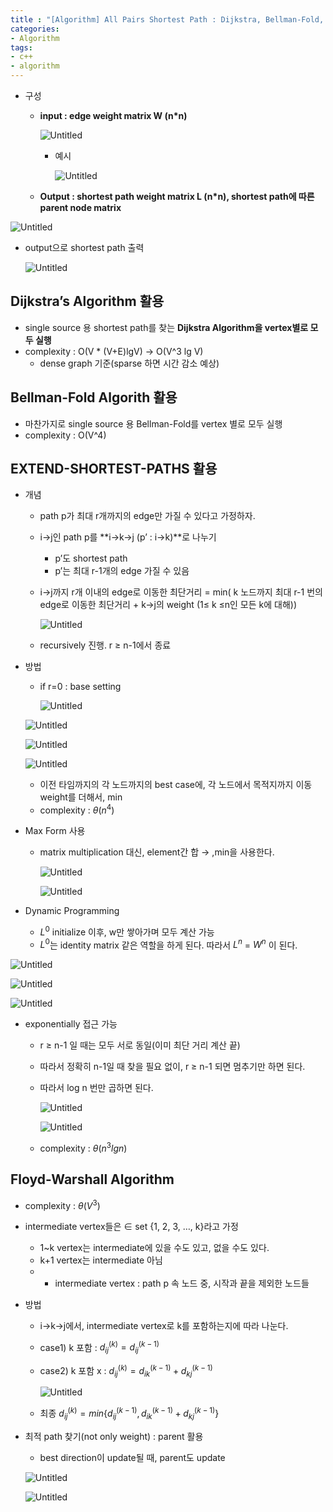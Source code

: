 ```yaml
--- 
title : "[Algorithm] All Pairs Shortest Path : Dijkstra, Bellman-Fold, EXTEND-SHORTEST-PATHS, Floyd-Warshall"
categories:
- Algorithm
tags:
- c++
- algorithm
---
```


- 구성
    - **input : edge weight matrix W (n*n)**
        
        ![Untitled](../../assets/images/2023-05-30-all-pairs-shortest-path/Untitled.png)
        
        - 예시
            
            ![Untitled](../../assets/images/2023-05-30-all-pairs-shortest-path/Untitled%201.png)
            
    - **Output : shortest path weight matrix L (n*n), shortest path에 따른 parent node matrix**

![Untitled](../../assets/images/2023-05-30-all-pairs-shortest-path/Untitled%202.png)

- output으로 shortest path 출력
    
    ![Untitled](../../assets/images/2023-05-30-all-pairs-shortest-path/Untitled%203.png)
    

## Dijkstra’s Algorithm 활용

- single source 용 shortest path를 찾는 **Dijkstra Algorithm을 vertex별로 모두 실행**
- complexity : O(V * (V+E)lgV) → O(V^3 lg V)
    - dense graph 기준(sparse 하면 시간 감소 예상)

## Bellman-Fold Algorith 활용

- 마찬가지로 single source 용 Bellman-Fold를 vertex 별로 모두 실행
- complexity : O(V^4)

## **EXTEND-SHORTEST-PATHS** 활용

- 개념
    - path p가 최대 r개까지의 edge만 가질 수 있다고 가정하자.
    - i→j인 path p를 **i→k→j (p’ : i→k)**로 나누기
        - p’도 shortest path
        - p’는 최대 r-1개의 edge 가질 수 있음
    - i→j까지 r개 이내의 edge로 이동한 최단거리 = min( k 노드까지 최대 r-1 번의 edge로 이동한 최단거리 + k→j의 weight (1≤ k ≤n인 모든 k에 대해))
        
        ![Untitled](../../assets/images/2023-05-30-all-pairs-shortest-path/Untitled%204.png)
        
    - recursively 진행. r ≥ n-1에서 종료
- 방법
    - if r=0 : base setting
        
        ![Untitled](../../assets/images/2023-05-30-all-pairs-shortest-path/Untitled%205.png)
        
    
    ![Untitled](../../assets/images/2023-05-30-all-pairs-shortest-path/Untitled%206.png)
    
    ![Untitled](../../assets/images/2023-05-30-all-pairs-shortest-path/Untitled%207.png)
    
    ![Untitled](../../assets/images/2023-05-30-all-pairs-shortest-path/Untitled%208.png)
    
    - 이전 타임까지의 각 노드까지의 best case에, 각 노드에서 목적지까지 이동 weight를 더해서, min
    - complexity : $\theta(n^4)$
    
- Max Form 사용
    - matrix multiplication 대신, element간 합 → ,min을 사용한다.
        
        ![Untitled](../../assets/images/2023-05-30-all-pairs-shortest-path/Untitled%209.png)
        
        ![Untitled](../../assets/images/2023-05-30-all-pairs-shortest-path/Untitled%2010.png)
        
- Dynamic Programming
    - $L^0$ initialize 이후, w만 쌓아가며 모두 계산 가능
    - $L^0$는 identity matrix 같은 역할을 하게 된다. 따라서 $L^n$ = $W^n$ 이 된다.

![Untitled](../../assets/images/2023-05-30-all-pairs-shortest-path/Untitled%2011.png)

![Untitled](../../assets/images/2023-05-30-all-pairs-shortest-path/Untitled%2012.png)

![Untitled](../../assets/images/2023-05-30-all-pairs-shortest-path/Untitled%2013.png)

- exponentially 접근 가능
    - r ≥ n-1 일 때는 모두 서로 동일(이미 최단 거리 계산 끝)
    - 따라서 정확히 n-1일 때 찾을 필요 없이, r ≥ n-1 되면 멈추기만 하면 된다.
    - 따라서 log n 번만 곱하면 된다.
        
        ![Untitled](../../assets/images/2023-05-30-all-pairs-shortest-path/Untitled%2014.png)
        
        ![Untitled](../../assets/images/2023-05-30-all-pairs-shortest-path/Untitled%2015.png)
        
    - complexity : $\theta(n^3lg n)$
    

## Floyd-Warshall Algorithm

- complexity : $\theta(V^3)$
- intermediate vertex들은 $\in$ set {1, 2, 3, …, k}라고 가정
    - 1~k vertex는 intermediate에 있을 수도 있고, 없을 수도 있다.
    - k+1 vertex는 intermediate 아님
    - * intermediate vertex : path p 속 노드 중, 시작과 끝을 제외한 노드들
- 방법
    - i→k→j에서, intermediate vertex로 k를 포함하는지에 따라 나눈다.
    - case1) k 포함 : $d_{ij}^{(k)} = d_{ij}^{(k-1)}$
    - case2) k 포함 x : $d_{ij}^{(k)} = d_{ik}^{(k-1)} + d_{kj}^{(k-1)}$
        
        ![Untitled](../../assets/images/2023-05-30-all-pairs-shortest-path/Untitled%2016.png)
        
    - 최종 $d_{ij}^{(k)} = min\{d_{ij}^{(k-1)}, d_{ik}^{(k-1)} + d_{kj}^{(k-1)}\}$
- 최적 path 찾기(not only weight) : parent 활용
    - best direction이 update될 때, parent도 update
    
    ![Untitled](../../assets/images/2023-05-30-all-pairs-shortest-path/Untitled%2017.png)
    
    ![Untitled](../../assets/images/2023-05-30-all-pairs-shortest-path/Untitled%2018.png)